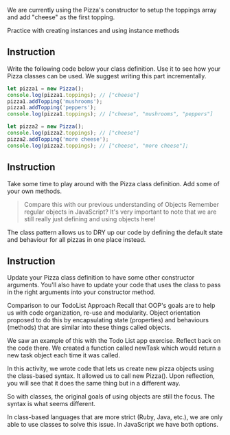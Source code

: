We are currently using the Pizza's constructor to setup the toppings array and add "cheese" as the first topping.

Practice with creating instances and using instance methods

## Instruction

Write the following code below your class definition. Use it to see how your Pizza classes can be used. We suggest writing this part incrementally.

```js
let pizza1 = new Pizza();
console.log(pizza1.toppings); // ["cheese"]
pizza1.addTopping('mushrooms');
pizza1.addTopping('peppers');
console.log(pizza1.toppings); // ["cheese", "mushrooms", "peppers"]

let pizza2 = new Pizza();
console.log(pizza2.toppings); // ["cheese"]
pizza2.addTopping('more cheese');
console.log(pizza2.toppings); // ["cheese", "more cheese"];
```

## Instruction

Take some time to play around with the Pizza class definition. Add some of your own methods.

> Compare this with our previous understanding of Objects
> Remember regular objects in JavaScript? It's very important to note that we are still really just defining and using objects here!

The class pattern allows us to DRY up our code by defining the default state and behaviour for all pizzas in one place instead.

## Instruction

Update your Pizza class definition to have some other constructor arguments. You'll also have to update your code that uses the class to pass in the right arguments into your constructor method.

Comparison to our TodoList Approach
Recall that OOP's goals are to help us with code organization, re-use and modularity. Object orientation proposed to do this by encapsulating state (properties) and behaviours (methods) that are similar into these things called objects.

We saw an example of this with the Todo List app exercise. Reflect back on the code there. We created a function called newTask which would return a new task object each time it was called.

In this activity, we wrote code that lets us create new pizza objects using the class-based syntax. It allowed us to call new Pizza(). Upon reflection, you will see that it does the same thing but in a different way.

So with classes, the original goals of using objects are still the focus. The syntax is what seems different.

In class-based languages that are more strict (Ruby, Java, etc.), we are only able to use classes to solve this issue. In JavaScript we have both options.
